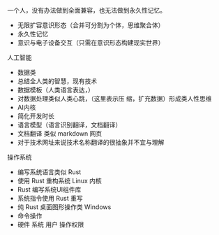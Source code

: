 一个人，没有办法做到全面兼容，也无法做到永久性记忆。

- 无限扩容意识形态（合并可分割为个体，思维聚合体）
- 永久性记忆
- 意识与电子设备交互（只需在意识形态构建现实世界）

人工智能

- 数据类
- 总结全人类的智慧，现有技术
- 数据模板（人类语言表达，）
- 对数据处理类似人类心跳，（这里表示压 缩，扩充数据）形成类人性思维
- AI内核
- 简化开发时长
- 语言模型（语言识别翻译，文档翻译）
- 文档翻译 类似 markdown 网页
- 对于技术网址来说技术名称翻译的很抽象并不宜与理解

操作系统

- 编写系统语言类似 Rust
- 使用 Rust 重构系统 Linux 内核
- Rust 编写系统UI组件库
- 系统指令使用 Rust 重写
- 纯 Rust 桌面图形操作类 Windows
- 命令操作
- 硬件 系统 用户 操作权限
